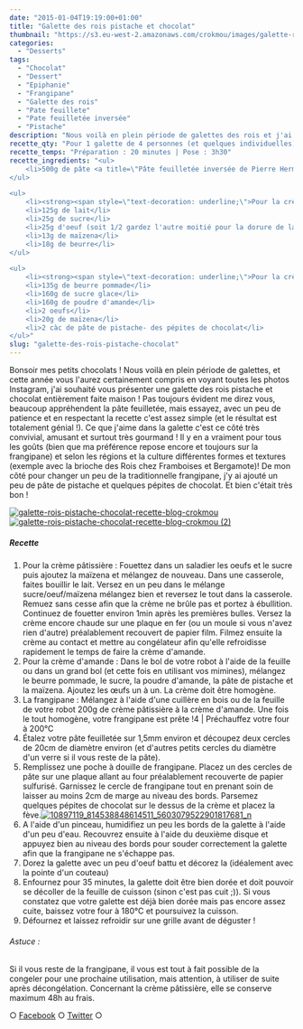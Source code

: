 ```yaml
---
date: "2015-01-04T19:19:00+01:00"
title: "Galette des rois pistache et chocolat"
thumbnail: "https://s3.eu-west-2.amazonaws.com/crokmou/images/galette-rois-pistache-chocolat-recette-blog-crokmou-1.jpg"
categories:
  - "Desserts"
tags:
  - "Chocolat"
  - "Dessert"
  - "Epiphanie"
  - "Frangipane"
  - "Galette des rois"
  - "Pate feuillete"
  - "Pate feuilletée inversée"
  - "Pistache"
description: "Nous voilà en plein période de galettes des rois et j'ai souhaité vous présenter une galette des rois pistache et chocolat entièrement faite maison !"
recette_qty: "Pour 1 galette de 4 personnes (et quelques individuelles)"
recette_temps: "Préparation : 20 minutes | Pose : 3h30"
recette_ingredients: "<ul>
	<li>500g de pâte <a title=\"Pâte feuilletée inversée de Pierre Hermé\" href=\"http://gbre.cepegra-labs.be/crokmou/pate-feuilletee-inversee-de-pierre-herme/\">feuilletée inversée</a></li>
</ul>

<ul>
	<li><strong><span style=\"text-decoration: underline;\">Pour la crème pâtissière :</span></strong></li>
	<li>125g de lait</li>
	<li>25g de sucre</li>
	<li>25g d'oeuf (soit 1/2 gardez l'autre moitié pour la dorure de la galette)</li>
	<li>13g de maïzena</li>
	<li>18g de beurre</li>
</ul>

<ul>
	<li><strong><span style=\"text-decoration: underline;\">Pour la crème d'amande à la pistache :</span></strong></li>
	<li>135g de beurre pommade</li>
	<li>160g de sucre glace</li>
	<li>160g de poudre d'amande</li>
	<li>2 oeufs</li>
	<li>20g de maïzena</li>
	<li>2 càc de pâte de pistache- des pépites de chocolat</li>
</ul>"
slug: "galette-des-rois-pistache-chocolat"
---
```


Bonsoir mes petits chocolats ! Nous voilà en plein période de galettes, et cette année vous l'aurez certainement compris en voyant toutes les photos Instagram, j'ai souhaité vous présenter une galette des rois pistache et chocolat entièrement faite maison ! Pas toujours évident me direz vous, beaucoup appréhendent la pâte feuilletée, mais essayez, avec un peu de patience et en respectant la recette c'est assez simple (et le résultat est totalement génial !). Ce que j'aime dans la galette c'est ce côté très convivial, amusant et surtout très gourmand ! Il y en a vraiment pour tous les goûts (bien que ma préférence repose encore et toujours sur la frangipane) et selon les régions et la culture différentes formes et textures (exemple avec la brioche des Rois chez Framboises et Bergamote)! De mon côté pour changer un peu de la traditionnelle frangipane, j'y ai ajouté un peu de pâte de pistache et quelques pépites de chocolat. Et bien c'était très bon !

[![galette-rois-pistache-chocolat-recette-blog-crokmou](https://s3.eu-west-2.amazonaws.com/crokmou/images/galette-rois-pistache-chocolat-recette-blog-crokmou.jpg)](https://s3.eu-west-2.amazonaws.com/crokmou/images/galette-rois-pistache-chocolat-recette-blog-crokmou.jpg) [![galette-rois-pistache-chocolat-recette-blog-crokmou (2)](https://s3.eu-west-2.amazonaws.com/crokmou/images/galette-rois-pistache-chocolat-recette-blog-crokmou-2.jpg)](https://s3.eu-west-2.amazonaws.com/crokmou/images/galette-rois-pistache-chocolat-recette-blog-crokmou-2.jpg)

##### Recette

1.  Pour la crème pâtissière : Fouettez dans un saladier les oeufs et le sucre puis ajoutez la maïzena et mélangez de nouveau. Dans une casserole, faites bouillir le lait. Versez en un peu dans le mélange sucre/oeuf/maïzena mélangez bien et reversez le tout dans la casserole. Remuez sans cesse afin que la crème ne brûle pas et portez à ébullition. Continuez de fouetter environ 1min après les premières bulles. Versez la crème encore chaude sur une plaque en fer (ou un moule si vous n'avez rien d'autre) préalablement recouvert de papier film. Filmez ensuite la crème au contact et mettre au congélateur afin qu'elle refroidisse rapidement le temps de faire la crème d'amande.
2.  Pour la crème d'amande : Dans le bol de votre robot à l'aide de la feuille ou dans un grand bol (et cette fois en utilisant vos mimines), mélangez le beurre pommade, le sucre, la poudre d'amande, la pâte de pistache et la maïzena. Ajoutez les œufs un à un. La crème doit être homogène.
3.  La frangipane : Mélangez à l'aide d'une cuillère en bois ou de la feuille de votre robot 200g de crème pâtissière à la crème d'amande. Une fois le tout homogène, votre frangipane est prête !4 | Préchauffez votre four à 200°C
4.  Étalez votre pâte feuilletée sur 1,5mm environ et découpez deux cercles de 20cm de diamètre environ (et d'autres petits cercles du diamètre d'un verre si il vous reste de la pâte).
5.  Remplissez une poche à douille de frangipane. Placez un des cercles de pâte sur une plaque allant au four préalablement recouverte de papier sulfurisé. Garnissez le cercle de frangipane tout en prenant soin de laisser au moins 2cm de marge au niveau des bords. Parsemez quelques pépites de chocolat sur le dessus de la crème et placez la fève.[![10897119_814538848614511_5603079522901817681_n](https://s3.eu-west-2.amazonaws.com/crokmou/images/10897119_814538848614511_5603079522901817681_n.jpg)](https://s3.eu-west-2.amazonaws.com/crokmou/images/10897119_814538848614511_5603079522901817681_n.jpg)
6.  A l'aide d'un pinceau, humidifiez un peu les bords de la galette à l'aide d'un peu d'eau. Recouvrez ensuite à l'aide du deuxième disque et appuyez bien au niveau des bords pour souder correctement la galette afin que la frangipane ne s'échappe pas.
7.  Dorez la galette avec un peu d'oeuf battu et décorez la (idéalement avec la pointe d'un couteau)
8.  Enfournez pour 35 minutes, la galette doit être bien dorée et doit pouvoir se décoller de la feuille de cuisson (sinon c'est pas cuit ;)). Si vous constatez que votre galette est déjà bien dorée mais pas encore assez cuite, baissez votre four à 180°C et poursuivez la cuisson.
9.  Défournez et laissez refroidir sur une grille avant de déguster !

###### Astuce :

Si il vous reste de la frangipane, il vous est tout à fait possible de la congeler pour une prochaine utilisation, mais attention, à utiliser de suite après décongélation. Concernant la crème pâtissière, elle se conserve maximum 48h au frais.

○ [Facebook](https://www.facebook.com/crokmou.blog) ○ [Twitter](https://twitter.com/Crokmou) ○